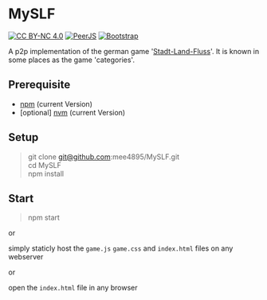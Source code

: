 # MySLF
[![CC BY-NC 4.0](https://img.shields.io/badge/License-CC%20BY--NC%204.0-lightgrey.svg?style=for-the-badge)](https://creativecommons.org/licenses/by-nc/4.0/)
[![PeerJS](https://img.shields.io/badge/PeerJS-v0.3.14-yellowgreen.svg?style=for-the-badge)](http://peerjs.com/)
[![Bootstrap](https://img.shields.io/badge/bootstrap-v4.0.0--beta.3-blue.svg?style=for-the-badge)](https://getbootstrap.com/)

A p2p implementation of the german game '[Stadt-Land-Fluss](https://de.wikipedia.org/wiki/Stadt,_Land,_Fluss)'. It is known in some places as the game 'categories'.

## Prerequisite
- [npm](https://github.com/npm/npm) (current Version)
- [optional] [nvm](https://github.com/creationix/nvm) (current Version)

## Setup

> git clone git@github.com:mee4895/MySLF.git <br>
> cd MySLF <br>
> npm install

## Start

> npm start

or

simply staticly host the `game.js` `game.css` and `index.html` files on any webserver

or

open the `index.html` file in any browser
